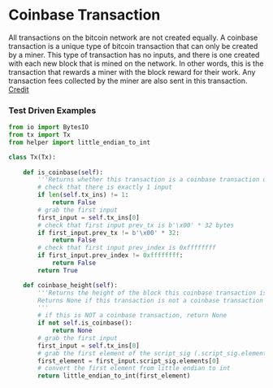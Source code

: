 
# Coinbase Transaction

All transactions on the bitcoin network are not created equally. A coinbase transaction is a unique type of bitcoin transaction that can only be created by a miner. This type of transaction has no inputs, and there is one created with each new block that is mined on the network. In other words, this is the transaction that rewards a miner with the block reward for their work. Any transaction fees collected by the miner are also sent in this transaction. [Credit](https://blog.cex.io/bitcoin-dictionary/coinbase-transaction-12088)

### Test Driven Examples


```python
from io import BytesIO
from tx import Tx
from helper import little_endian_to_int

class Tx(Tx):
    
    def is_coinbase(self):
        '''Returns whether this transaction is a coinbase transaction or not'''
        # check that there is exactly 1 input
        if len(self.tx_ins) != 1:
            return False
        # grab the first input
        first_input = self.tx_ins[0]
        # check that first input prev_tx is b'\x00' * 32 bytes
        if first_input.prev_tx != b'\x00' * 32:
            return False
        # check that first input prev_index is 0xffffffff
        if first_input.prev_index != 0xffffffff:
            return False
        return True

    def coinbase_height(self):
        '''Returns the height of the block this coinbase transaction is in
        Returns None if this transaction is not a coinbase transaction
        '''
        # if this is NOT a coinbase transaction, return None
        if not self.is_coinbase():
            return None
        # grab the first input
        first_input = self.tx_ins[0]
        # grab the first element of the script_sig (.script_sig.elements[0])
        first_element = first_input.script_sig.elements[0]
        # convert the first element from little endian to int
        return little_endian_to_int(first_element)
```

